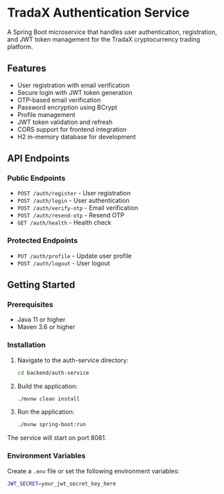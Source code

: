 # TradaX Authentication Service

A Spring Boot microservice that handles user authentication, registration, and JWT token management for the TradaX cryptocurrency trading platform.

## Features

- User registration with email verification
- Secure login with JWT token generation
- OTP-based email verification
- Password encryption using BCrypt
- Profile management
- JWT token validation and refresh
- CORS support for frontend integration
- H2 in-memory database for development

## API Endpoints

### Public Endpoints

- `POST /auth/register` - User registration
- `POST /auth/login` - User authentication
- `POST /auth/verify-otp` - Email verification
- `POST /auth/resend-otp` - Resend OTP
- `GET /auth/health` - Health check

### Protected Endpoints

- `PUT /auth/profile` - Update user profile
- `POST /auth/logout` - User logout

## Getting Started

### Prerequisites

- Java 11 or higher
- Maven 3.6 or higher

### Installation

1. Navigate to the auth-service directory:
   ```bash
   cd backend/auth-service
   ```

2. Build the application:
   ```bash
   ./mvnw clean install
   ```

3. Run the application:
   ```bash
   ./mvnw spring-boot:run
   ```

The service will start on port 8081.

### Environment Variables

Create a `.env` file or set the following environment variables:

```bash
JWT_SECRET=your_jwt_secret_key_here
